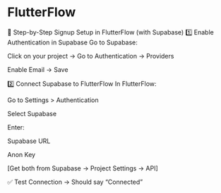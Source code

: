 # FlutterFlow
🧩 Step-by-Step Signup Setup in FlutterFlow (with Supabase)
1️⃣ Enable Authentication in Supabase
Go to Supabase:

Click on your project → Go to Authentication → Providers

Enable Email → Save

2️⃣ Connect Supabase to FlutterFlow
In FlutterFlow:

Go to Settings > Authentication

Select Supabase

Enter:

Supabase URL

Anon Key

[Get both from Supabase → Project Settings → API]

✅ Test Connection → Should say “Connected”


